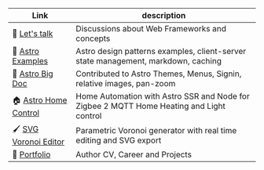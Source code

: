 | Link | description |
| --- |  - |
| 👋 [Let's talk](https://github.com/orgs/MicroWebStacks/discussions) | Discussions about Web Frameworks and concepts |
| 🌠 [Astro Examples](https://github.com/MicroWebStacks/astro-examples) | Astro design patterns examples, client-server state management, markdown, caching |
| 📝 [Astro Big Doc](https://astro.build/themes/details/astro-big-doc) | Contributed to Astro Themes, Menus, Signin, relative images, pan-zoom|
| 🏠 [Astro Home Control](https://github.com/MicroWebStacks/astro-home-control) | Home Automation with Astro SSR and Node for Zigbee 2 MQTT Home Heating and Light control |
| 🖌 [SVG Voronoi Editor](https://github.com/WebSVG/voronoi) | Parametric Voronoi generator with real time editing and SVG export|
| 💼 [Portfolio](https://wassfila.github.io/) | Author CV, Career and Projects |
